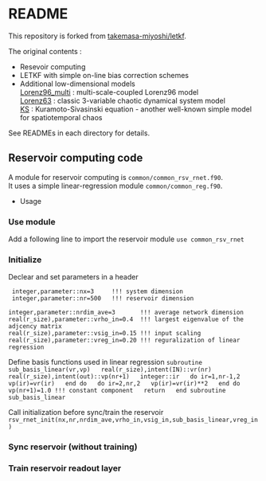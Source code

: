 # README

This repository is forked from [takemasa-miyoshi/letkf](https://github.com/takemasa-miyoshi/letkf).

The original contents :
- Resevoir computing
- LETKF with simple on-line bias correction schemes
- Additional low-dimensional models  
 [Lorenz96_multi](https://github.com/aamemiya/letkf/tree/master/lorenz96_multi) : multi-scale-coupled Lorenz96 model  
 [Lorenz63](https://github.com/aamemiya/letkf/tree/master/lorenz63)       : classic 3-variable chaotic dynamical system model  
 [KS](https://github.com/aamemiya/letkf/tree/master/KS)             : Kuramoto-Sivasinski equation - another well-known simple model for spatiotemporal chaos  
 
 See READMEs in each directory for details.
 
 ## Reservoir computing code
  
 A module for reservoir computing is `common/common_rsv_rnet.f90`.  
 It uses a simple linear-regression module `common/common_reg.f90`.  
 
* Usage
### Use module
Add a following line to import the reservoir module 
`use common_rsv_rnet`

### Initialize
Declear and set parameters in a header   

     integer,parameter::nx=3     !!! system dimension  
     integer,parameter::nr=500   !!! reservoir dimension  



`integer,parameter::nrdim_ave=3       !!! average network dimension`    
    `real(r_size),parameter::vrho_in=0.4  !!! largest eigenvalue of the adjcency matrix`    
    `real(r_size),parameter::vsig_in=0.15 !!! input scaling `  
    `real(r_size),parameter::vreg_in=0.20 !!! reguralization of linear regression`  

Define basis functions used in linear regression 
`subroutine sub_basis_linear(vr,vp)  
real(r_size),intent(IN)::vr(nr)  
real(r_size),intent(out)::vp(nr+1)  
integer::ir  
do ir=1,nr-1,2  
 vp(ir)=vr(ir)  
end do  
do ir=2,nr,2  
 vp(ir)=vr(ir)**2  
end do  
 vp(nr+1)=1.0 !!! constant component  
return  
end subroutine sub_basis_linear  `   

Call initialization before sync/train the reservoir  
`rsv_rnet_init(nx,nr,nrdim_ave,vrho_in,vsig_in,sub_basis_linear,vreg_in)`



### Sync reservoir (without training)
### Train reservoir readout layer
